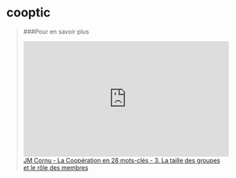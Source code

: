 # cooptic
> ###Pour en savoir plus
> <iframe frameborder="0" width="480" height="270" src="http://www.dailymotion.com/embed/video/k4GdBR5rqK4aCR4ls9d"></iframe><br /><a href="http://www.dailymotion.com/video/x128f9f_j-m-cornu-3-la-taille-des-groupes-et-les-roles-des-membres_webcam" target="_blank">JM Cornu - La Coopération en 28 mots-clés - 3. La taille des groupes et le rôle des membres</a>
